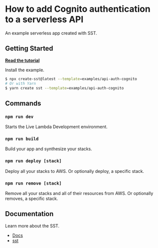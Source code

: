 # How to add Cognito authentication to a serverless API

An example serverless app created with SST.

## Getting Started

[**Read the tutorial**](https://sst.dev/examples/how-to-add-cognito-authentication-to-a-serverless-api.html)

Install the example.

```bash
$ npx create-sst@latest --template=examples/api-auth-cognito
# Or with Yarn
$ yarn create sst --template=examples/api-auth-cognito
```

## Commands

### `npm run dev`

Starts the Live Lambda Development environment.

### `npm run build`

Build your app and synthesize your stacks.

### `npm run deploy [stack]`

Deploy all your stacks to AWS. Or optionally deploy, a specific stack.

### `npm run remove [stack]`

Remove all your stacks and all of their resources from AWS. Or optionally removes, a specific stack.

## Documentation

Learn more about the SST.

- [Docs](https://docs.sst.dev/)
- [sst](https://docs.sst.dev/packages/sst)
